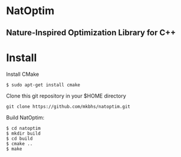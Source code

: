 # NatOptim
## Nature-Inspired Optimization Library for C++

# Install

Install CMake
```
$ sudo apt-get install cmake
```
Clone this git repository in your $HOME directory
```
git clone https://github.com/mkbhs/natoptim.git
```
Build NatOptim:
```
$ cd natoptim
$ mkdir build
$ cd build
$ cmake ..
$ make
```


